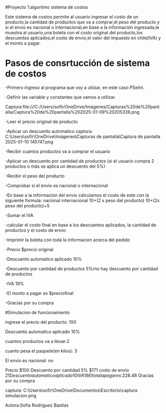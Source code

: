 
#Proyecto 1:algoritmo sistema de costos

Este sistema de costos permite al usuario ingresar el costo de un producto,la cantidad de productos que va a comprar,el peso del producto y si el envio es nacional o internacional,en base a la información ingresada,le muestra al usuario,una boleta con el costo original del producto,los descuentos aplicados,el costo de envio,el valor del impuesto en chile(IVA) y el monto a pagar.


# Pasos de consrtucción de sistema de costos

-Primero ingreso al programa que voy a utiizar, en este caso PSeInt.

-Definir las variable y constantes que vamos a utilizar.

  Captura:file:///C:/Users/sofir/OneDrive/Imágenes/Capturas%20de%20pantalla/Captura%20de%20pantalla%202025-01-09%20205336.png

-Leer el precio original de producto

-Aplicar un descuento automatico
 captura: C:\Users\sofir\OneDrive\Imágenes\Capturas de pantalla\Captura de pantalla 2025-01-10 145747.png

-Recibir cuantos productos va a comprar el usuario

-Aplicar un descuento por cantidad de productos (si el usuario compra 2 productos o más se aplica un descuento del 5%)

-Recibir el peso del producto

-Comprobar si el envio es nacional o internacional

-En base a la informacion del envio calculamos el costo de este con la siguiente formula: nacional                       internacional
        10+(2 x peso del producto)        10+(2x peso del producto)+5

-Sumar el IVA 

-calcular el costo final en base a los descuentos aplicados, la cantidad de productos y el costo de envio

-Imprimir la boleta con toda la informacion acerca del pedido

-Precio $precio original

-Descuento automatico aplicado 10%

-Descuento por cantidad de productos 5%/no hay descuento por cantidad de productos

-IVA 19%

-El monto a pagar es $preciofinal

-Gracias por su compra


#Simulacion de funcionamiento

ingrese el precio del producto: 100

Descuento automatico aplicado 10%

cuantos productos va a llevar:2

cuanto pesa el paquete(en kilos): 3

El envio es nacional: no

Precio $100
Descuento por cantidad 5% $171
costo de envio $21
Descuento automatico aplicado 10%
IVA 19%
El total a pagar es:$228.48
Gracias por su compra

captura:
C:\Users\sofir\OneDrive\Documentos\Escritorio\captura simulacion.png

Autora:Sofía Rodríguez Bastías







